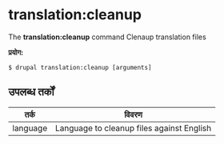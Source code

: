 # translation:cleanup
The **translation:cleanup** command Clenaup translation files

**प्रयोग:**
```
$ drupal translation:cleanup [arguments] 
```

## उपलब्ध तर्कों  
तर्क | विवरण
---------|-------------
language | Language to cleanup files against English

